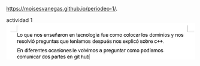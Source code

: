 https://moisesvanegas.github.io/periodeo-1/.
<!DOCTYPE html>
<html>
<head>
	<title> periodo 1</title>
</head>
<body>
actividad 1
<img src="da.JPG"></a>


</body>
</html>
